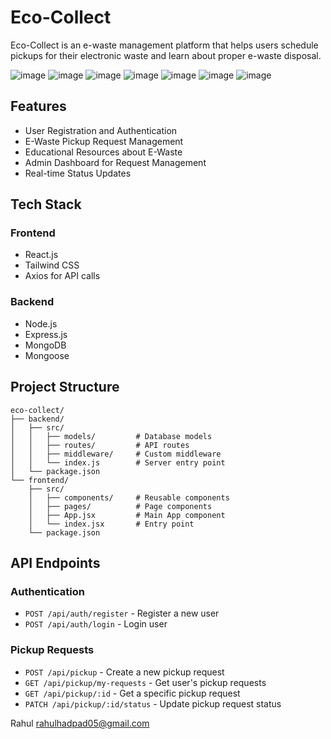 # Eco-Collect

Eco-Collect is an e-waste management platform that helps users schedule pickups for their electronic waste and learn about proper e-waste disposal.

![image](https://github.com/user-attachments/assets/7ae7f02e-8111-4f68-bd2f-e93949ebb501)
![image](https://github.com/user-attachments/assets/29e0bd8e-ea22-48cd-91e2-4197ddac2b4d)
![image](https://github.com/user-attachments/assets/48399858-3e9c-4da6-8da1-4067f29428e2)
![image](https://github.com/user-attachments/assets/351987c0-73f4-4407-99d7-42f868b544c3)
![image](https://github.com/user-attachments/assets/96513a6a-3d52-4f1d-a889-8ac947bce1ba)
![image](https://github.com/user-attachments/assets/74874542-bf85-4e1b-b34b-1dbb2577c503)
![image](https://github.com/user-attachments/assets/551d5107-638b-47ed-8b60-3c2a4235bc7f)

## Features

- User Registration and Authentication
- E-Waste Pickup Request Management
- Educational Resources about E-Waste
- Admin Dashboard for Request Management
- Real-time Status Updates

## Tech Stack

### Frontend
- React.js
- Tailwind CSS
- Axios for API calls

### Backend
- Node.js
- Express.js
- MongoDB
- Mongoose


## Project Structure

```
eco-collect/
├── backend/
│   ├── src/
│   │   ├── models/         # Database models
│   │   ├── routes/         # API routes
│   │   ├── middleware/     # Custom middleware
│   │   └── index.js        # Server entry point
│   └── package.json
└── frontend/
    ├── src/
    │   ├── components/     # Reusable components
    │   ├── pages/          # Page components
    │   ├── App.jsx         # Main App component
    │   └── index.jsx       # Entry point
    └── package.json
```

## API Endpoints

### Authentication
- `POST /api/auth/register` - Register a new user
- `POST /api/auth/login` - Login user

### Pickup Requests
- `POST /api/pickup` - Create a new pickup request
- `GET /api/pickup/my-requests` - Get user's pickup requests
- `GET /api/pickup/:id` - Get a specific pickup request
- `PATCH /api/pickup/:id/status` - Update pickup request status


Rahul
rahulhadpad05@gmail.com
